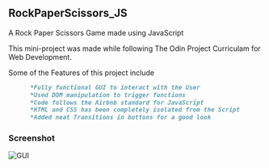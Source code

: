## RockPaperScissors_JS
A Rock Paper Scissors Game made using JavaScript

This mini-project was made while following The Odin Project Curriculam for Web Development.
  
Some of the Features of this project include
```markdown
      *Fully functional GUI to interact with the User
      *Used DOM manipulation to trigger functions
      *Code follows the Airbnb standard for JavaScript
      *HTML and CSS has been completely isolated from the Script
      *Added neat Transitions in buttons for a good look
```

### Screenshot
![GUI](https://raw.githubusercontent.com/L4TTiCe/RockPaperScissor_JS/master/res/image/screenshop.PNG)